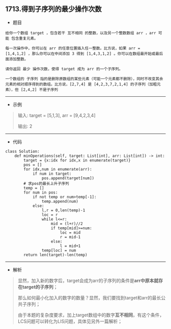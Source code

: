 1713.得到子序列的最少操作次数
----------

 - 题目
> 
    给你一个数组 target ，包含若干 互不相同 的整数，以及另一个整数数组 arr ，arr 可能 包含重复元素。

    每一次操作中，你可以在 arr 的任意位置插入任一整数。比方说，如果 arr = [1,4,1,2] ，那么你可以在中间添加 3 得到 [1,4,3,1,2] 。你可以在数组最开始或最后面添加整数。
    
    请你返回 最少 操作次数，使得 target 成为 arr 的一个子序列。
    
    一个数组的 子序列 指的是删除原数组的某些元素（可能一个元素都不删除），同时不改变其余元素的相对顺序得到的数组。比方说，[2,7,4] 是 [4,2,3,7,2,1,4] 的子序列（加粗元素），但 [2,4,2] 不是子序列
----------
 - 示例
> 输入: target = [5,1,3], arr = [9,4,2,3,4]
>
> 输出: 2
>
----------
- 代码
>
    class Solution:
        def minOperations(self, target: List[int], arr: List[int]) -> int:
            target = {x:idx for idx,x in enumerate(target)}
            pos = []
            for idx,num in enumerate(arr):
                if num in target:
                    pos.append(target[num])
            # 求pos的最长上升子序列
            temp = []
            for num in pos:
                if not temp or num>temp[-1]:
                    temp.append(num)
                else:
                    l,r = 0,len(temp)-1
                    loc = r
                    while l<=r:
                        mid = (l+r)//2
                        if temp[mid]>=num:
                            loc = mid
                            r = mid-1
                        else:
                            l = mid+1
                    temp[loc] = num
            return len(target)-len(temp)
----------
- 解析
>
> 显然，加入新的数字后，target会成为arr的子序列的条件是**arr中原本就存在target的子序列**；
> 
> 那么如何最小化加入的数字的数量？显然，我们要找到target和arr的最长公共子序列；
> 
> 由于本题的复杂度要求，加上target数组中的数字**互不相同**，有这个条件，LCS问题可以转化为LIS问题，具体见另外一篇解析；